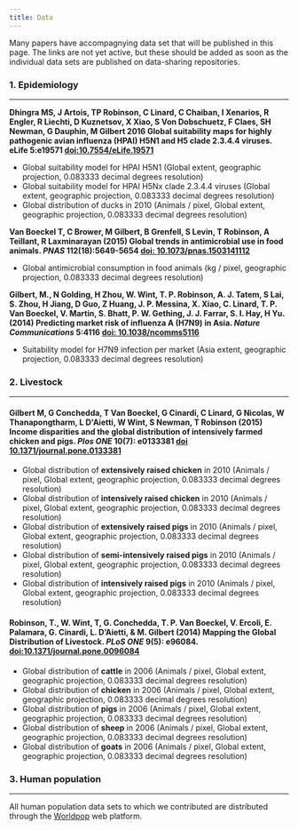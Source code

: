 ```yaml
---
title: Data
---
```


Many papers have accompagnying data set that will be published in this page. The links are not yet active, but these should be added as soon as the individual data sets are published on data-sharing repositories.

### 1. Epidemiology
***

**Dhingra MS, J Artois, TP Robinson, C Linard, C Chaiban, I Xenarios, R Engler, R Liechti, D Kuznetsov, X Xiao, S Von Dobschuetz, F Claes, SH Newman, G Dauphin, M Gilbert  2016 Global suitability maps for highly pathogenic avian influenza (HPAI) H5N1 and H5 clade 2.3.4.4 viruses. eLife 5:e19571 [doi:10.7554/eLife.19571](https://elifesciences.org/content/5/e19571)**

* Global suitability model for HPAI H5N1 (Global extent, geographic projection, 0.083333 decimal degrees resolution)
* Global suitability model for HPAI H5Nx clade 2.3.4.4 viruses (Global extent, geographic projection, 0.083333 decimal degrees resolution)
* Global distribution of ducks in 2010 (Animals / pixel, Global extent, geographic projection, 0.083333 decimal degrees resolution)

**Van Boeckel T, C Brower, M Gilbert, B Grenfell, S Levin, T Robinson, A Teillant, R Laxminarayan (2015) Global trends in antimicrobial use in food animals. *PNAS* 112(18):5649-5654 [doi: 10.1073/pnas.1503141112](http://www.pnas.org/content/112/18/5649.abstract)**

* Global antimicrobial consumption in food animals (kg / pixel,  geographic projection, 0.083333 decimal degrees resolution)

**Gilbert, M., N Golding, H Zhou, W. Wint, T. P. Robinson, A. J. Tatem, S Lai, S. Zhou, H Jiang, D Guo, Z Huang, J. P. Messina, X. Xiao, C. Linard, T. P. Van Boeckel, V. Martin, S. Bhatt, P. W. Gething, J. J. Farrar, S. I. Hay, H Yu. (2014) Predicting market risk of influenza A (H7N9) in Asia. *Nature Communications* 5:4116 [doi: 10.1038/ncomms5116](http://www.nature.com/articles/ncomms5116)**

* Suitability model for H7N9 infection per market (Asia extent, geographic projection, 0.083333 decimal degrees resolution)


### 2. Livestock
***

#### Gilbert M, G Conchedda, T Van Boeckel, G Cinardi, C Linard, G Nicolas, W Thanapongtharm, L D'Aietti, W Wint, S Newman, T Robinson (2015) Income disparities and the global distribution of intensively farmed chicken and pigs. *Plos ONE* 10(7): e0133381 [doi 10.1371/journal.pone.0133381](http://journals.plos.org/plosone/article?id=10.1371/journal.pone.0133381)

* Global distribution of **extensively raised chicken** in 2010 (Animals / pixel, Global extent, geographic projection, 0.083333 decimal degrees resolution)
* Global distribution of **intensively raised chicken** in 2010 (Animals / pixel, Global extent, geographic projection, 0.083333 decimal degrees resolution)
* Global distribution of **extensively raised pigs** in 2010 (Animals / pixel, Global extent, geographic projection, 0.083333 decimal degrees resolution)
* Global distribution of **semi-intensively raised pigs** in 2010 (Animals / pixel, Global extent, geographic projection, 0.083333 decimal degrees resolution)
* Global distribution of **intensively raised pigs** in 2010 (Animals / pixel, Global extent, geographic projection, 0.083333 decimal degrees resolution)

#### Robinson, T., W. Wint, T, G. Conchedda, T. P. Van Boeckel, V. Ercoli, E. Palamara, G. Cinardi, L. D’Aietti, & M. Gilbert (2014) Mapping the Global Distribution of Livestock. *PLoS ONE* 9(5): e96084. [doi:10.1371/journal.pone.0096084](http://journals.plos.org/plosone/article?id=10.1371/journal.pone.0096084)

* Global distribution of **cattle** in 2006 (Animals / pixel, Global extent, geographic projection, 0.083333 decimal degrees resolution)
* Global distribution of **chicken** in 2006 (Animals / pixel, Global extent, geographic projection, 0.083333 decimal degrees resolution)
* Global distribution of **pigs** in 2006 (Animals / pixel, Global extent, geographic projection, 0.083333 decimal degrees resolution)
* Global distribution of **sheep** in 2006 (Animals / pixel, Global extent, geographic projection, 0.083333 decimal degrees resolution)
* Global distribution of **goats** in 2006 (Animals / pixel, Global extent, geographic projection, 0.083333 decimal degrees resolution)

### 3. Human population
***

All human population data sets to which we contributed are distributed through the [Worldpop](http://www.worldpop.org.uk) web platform.

